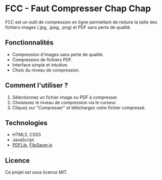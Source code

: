 # FCC - Faut Compresser Chap Chap

FCC est un outil de compression en ligne permettant de réduire la taille des fichiers images (.jpg, .jpeg, .png) et PDF sans perte de qualité.

## Fonctionnalités
- Compression d'images sans perte de qualité.
- Compression de fichiers PDF.
- Interface simple et intuitive.
- Choix du niveau de compression.

## Comment l'utiliser ?
1. Sélectionnez un fichier image ou PDF à compresser.
2. Choisissez le niveau de compression via le curseur.
3. Cliquez sur "Compresser" et téléchargez votre fichier compressé.

## Technologies
- HTML5, CSS3
- JavaScript
- [PDFLib](https://pdf-lib.js.org/), [FileSaver.js](https://github.com/eligrey/FileSaver.js/)

## Licence
Ce projet est sous licence MIT.
